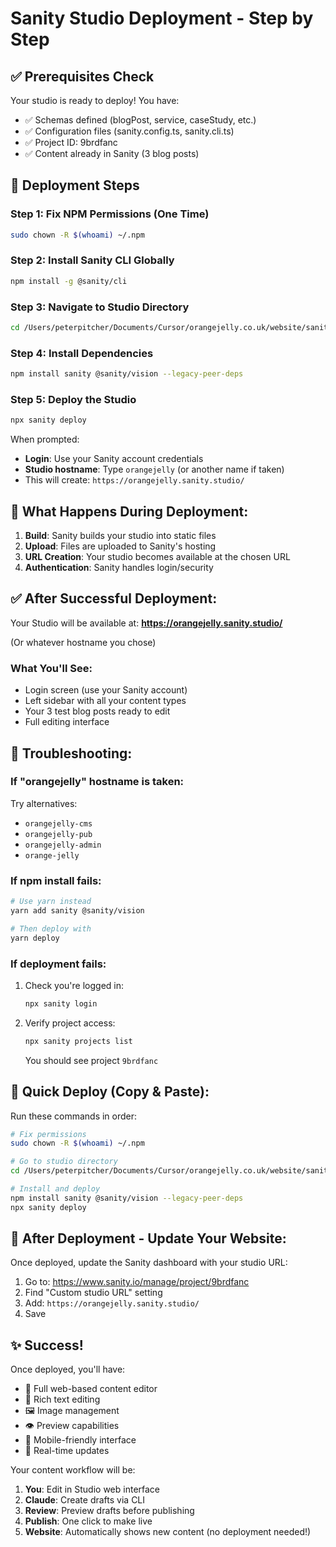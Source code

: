 # Sanity Studio Deployment - Step by Step

## ✅ Prerequisites Check
Your studio is ready to deploy! You have:
- ✅ Schemas defined (blogPost, service, caseStudy, etc.)
- ✅ Configuration files (sanity.config.ts, sanity.cli.ts)
- ✅ Project ID: 9brdfanc
- ✅ Content already in Sanity (3 blog posts)

## 🚀 Deployment Steps

### Step 1: Fix NPM Permissions (One Time)
```bash
sudo chown -R $(whoami) ~/.npm
```

### Step 2: Install Sanity CLI Globally
```bash
npm install -g @sanity/cli
```

### Step 3: Navigate to Studio Directory
```bash
cd /Users/peterpitcher/Documents/Cursor/orangejelly.co.uk/website/sanity-studio
```

### Step 4: Install Dependencies
```bash
npm install sanity @sanity/vision --legacy-peer-deps
```

### Step 5: Deploy the Studio
```bash
npx sanity deploy
```

When prompted:
- **Login**: Use your Sanity account credentials
- **Studio hostname**: Type `orangejelly` (or another name if taken)
- This will create: `https://orangejelly.sanity.studio/`

## 📝 What Happens During Deployment:

1. **Build**: Sanity builds your studio into static files
2. **Upload**: Files are uploaded to Sanity's hosting
3. **URL Creation**: Your studio becomes available at the chosen URL
4. **Authentication**: Sanity handles login/security

## ✅ After Successful Deployment:

Your Studio will be available at:
**https://orangejelly.sanity.studio/**

(Or whatever hostname you chose)

### What You'll See:
- Login screen (use your Sanity account)
- Left sidebar with all your content types
- Your 3 test blog posts ready to edit
- Full editing interface

## 🔧 Troubleshooting:

### If "orangejelly" hostname is taken:
Try alternatives:
- `orangejelly-cms`
- `orangejelly-pub`
- `orangejelly-admin`
- `orange-jelly`

### If npm install fails:
```bash
# Use yarn instead
yarn add sanity @sanity/vision

# Then deploy with
yarn deploy
```

### If deployment fails:
1. Check you're logged in:
   ```bash
   npx sanity login
   ```

2. Verify project access:
   ```bash
   npx sanity projects list
   ```
   You should see project `9brdfanc`

## 🎯 Quick Deploy (Copy & Paste):

Run these commands in order:
```bash
# Fix permissions
sudo chown -R $(whoami) ~/.npm

# Go to studio directory
cd /Users/peterpitcher/Documents/Cursor/orangejelly.co.uk/website/sanity-studio

# Install and deploy
npm install sanity @sanity/vision --legacy-peer-deps
npx sanity deploy
```

## 📱 After Deployment - Update Your Website:

Once deployed, update the Sanity dashboard with your studio URL:
1. Go to: https://www.sanity.io/manage/project/9brdfanc
2. Find "Custom studio URL" setting
3. Add: `https://orangejelly.sanity.studio/`
4. Save

## ✨ Success!

Once deployed, you'll have:
- 🎨 Full web-based content editor
- 📝 Rich text editing
- 🖼️ Image management
- 👁️ Preview capabilities
- 📱 Mobile-friendly interface
- 🔄 Real-time updates

Your content workflow will be:
1. **You**: Edit in Studio web interface
2. **Claude**: Create drafts via CLI
3. **Review**: Preview drafts before publishing
4. **Publish**: One click to make live
5. **Website**: Automatically shows new content (no deployment needed!)